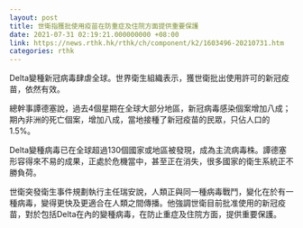 ```yaml
---
layout: post
title: 世衛指獲批使用疫苗在防重症及住院方面提供重要保護
date: 2021-07-31 02:19:21.000000000 +08:00
link: https://news.rthk.hk/rthk/ch/component/k2/1603496-20210731.htm
categories: rthk
---
```


Delta變種新冠病毒肆虐全球。世界衛生組織表示，獲世衛批出使用許可的新冠疫苗，依然有效。

總幹事譚德塞說，過去4個星期在全球大部分地區，新冠病毒感染個案增加八成；期內非洲的死亡個案，增加八成，當地接種了新冠疫苗的民眾，只佔人口的1.5%。

Delta變種病毒已在全球超過130個國家或地區被發現，成為主流病毒株。譚德塞形容得來不易的成果，正處於危機當中，甚至正在消失，很多國家的衛生系統正不勝負荷。

世衛突發衛生事件規劃執行主任瑞安說，人類正與同一種病毒戰鬥，變化在於有一種病毒，變得更快及更適合在人類之間傳播。他強調世衛目前批准使用的新冠疫苗，對於包括Delta在內的變種病毒，在防止重症及住院方面，提供重要保護。
